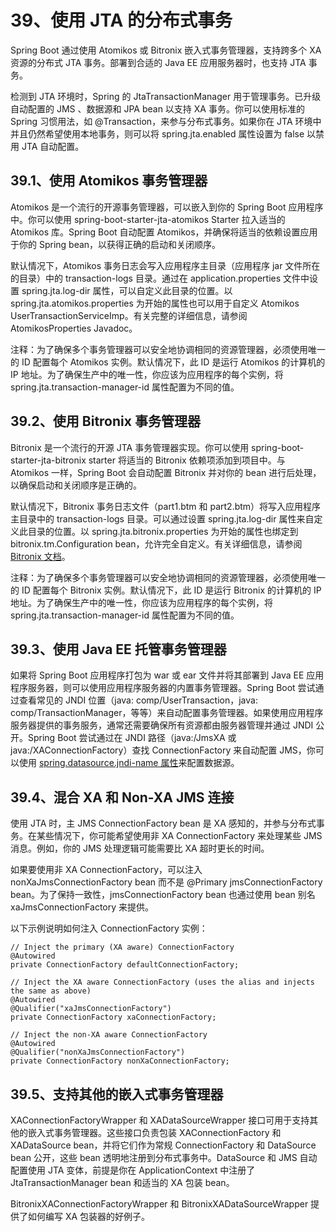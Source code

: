 # 39、使用 JTA 的分布式事务

Spring Boot 通过使用 Atomikos 或 Bitronix 嵌入式事务管理器，支持跨多个 XA 资源的分布式 JTA 事务。部署到合适的 Java EE 应用服务器时，也支持 JTA 事务。

检测到 JTA 环境时，Spring 的 JtaTransactionManager 用于管理事务。已升级自动配置的 JMS 、数据源和 JPA bean 以支持 XA 事务。你可以使用标准的 Spring 习惯用法，如 @Transaction，来参与分布式事务。如果你在 JTA 环境中并且仍然希望使用本地事务，则可以将 spring.jta.enabled 属性设置为 false 以禁用 JTA 自动配置。

## 39.1、使用 Atomikos 事务管理器

Atomikos 是一个流行的开源事务管理器，可以嵌入到你的 Spring Boot 应用程序中。你可以使用 spring-boot-starter-jta-atomikos Starter 拉入适当的 Atomikos 库。Spring Boot 自动配置 Atomikos，并确保将适当的依赖设置应用于你的 Spring bean，以获得正确的启动和关闭顺序。

默认情况下，Atomikos 事务日志会写入应用程序主目录（应用程序 jar 文件所在的目录）中的 transaction-logs 目录。通过在 application.properties 文件中设置 spring.jta.log-dir 属性，可以自定义此目录的位置。以 spring.jta.atomikos.properties 为开始的属性也可以用于自定义 Atomikos UserTransactionServiceImp。有关完整的详细信息，请参阅 AtomikosProperties Javadoc。

注释：为了确保多个事务管理器可以安全地协调相同的资源管理器，必须使用唯一的 ID 配置每个 Atomikos 实例。默认情况下，此 ID 是运行 Atomikos 的计算机的 IP 地址。为了确保生产中的唯一性，你应该为应用程序的每个实例，将 spring.jta.transaction-manager-id 属性配置为不同的值。

## 39.2、使用 Bitronix 事务管理器

Bitronix 是一个流行的开源 JTA 事务管理器实现。你可以使用 spring-boot-starter-jta-bitronix starter 将适当的 Bitronix 依赖项添加到项目中。与 Atomikos 一样，Spring Boot 会自动配置 Bitronix 并对你的 bean 进行后处理，以确保启动和关闭顺序是正确的。

默认情况下，Bitronix 事务日志文件（part1.btm 和 part2.btm）将写入应用程序主目录中的 transaction-logs 目录。可以通过设置 spring.jta.log-dir 属性来自定义此目录的位置。以 spring.jta.bitronix.properties 为开始的属性也绑定到 bitronix.tm.Configuration bean，允许完全自定义。有关详细信息，请参阅 [Bitronix 文档](https://github.com/bitronix/btm/wiki/Transaction-manager-configuration)。

注释：为了确保多个事务管理器可以安全地协调相同的资源管理器，必须使用唯一的 ID 配置每个 Bitronix 实例。默认情况下，此 ID 是运行 Bitronix 的计算机的 IP 地址。为了确保生产中的唯一性，你应该为应用程序的每个实例，将 spring.jta.transaction-manager-id 属性配置为不同的值。

## 39.3、使用 Java EE 托管事务管理器

如果将 Spring Boot 应用程序打包为 war 或 ear 文件并将其部署到 Java EE 应用程序服务器，则可以使用应用程序服务器的内置事务管理器。Spring Boot 尝试通过查看常见的 JNDI 位置（java: comp/UserTransaction，java: comp/TransactionManager，等等）来自动配置事务管理器。如果使用应用程序服务器提供的事务服务，通常还需要确保所有资源都由服务器管理并通过 JNDI 公开。Spring Boot 尝试通过在 JNDI 路径（java:/JmsXA 或 java:/XAConnectionFactory）查找 ConnectionFactory 来自动配置 JMS，你可以使用 [spring.datasource.jndi-name 属性](https://docs.spring.io/spring-boot/docs/2.1.6.RELEASE/reference/html/boot-features-sql.html#boot-features-connecting-to-a-jndi-datasource)来配置数据源。

## 39.4、混合 XA 和 Non-XA JMS 连接

使用 JTA 时，主 JMS ConnectionFactory bean 是 XA 感知的，并参与分布式事务。在某些情况下，你可能希望使用非 XA ConnectionFactory 来处理某些 JMS 消息。例如，你的 JMS 处理逻辑可能需要比 XA 超时更长的时间。

如果要使用非 XA ConnectionFactory，可以注入 nonXaJmsConnectionFactory bean 而不是 @Primary jmsConnectionFactory bean。为了保持一致性，jmsConnectionFactory bean 也通过使用 bean 别名 xaJmsConnectionFactory 来提供。

以下示例说明如何注入 ConnectionFactory 实例：
```
// Inject the primary (XA aware) ConnectionFactory
@Autowired
private ConnectionFactory defaultConnectionFactory;

// Inject the XA aware ConnectionFactory (uses the alias and injects the same as above)
@Autowired
@Qualifier("xaJmsConnectionFactory")
private ConnectionFactory xaConnectionFactory;

// Inject the non-XA aware ConnectionFactory
@Autowired
@Qualifier("nonXaJmsConnectionFactory")
private ConnectionFactory nonXaConnectionFactory;
```
## 39.5、支持其他的嵌入式事务管理器

XAConnectionFactoryWrapper 和 XADataSourceWrapper 接口可用于支持其他的嵌入式事务管理器。这些接口负责包装 XAConnectionFactory 和 XADataSource bean，并将它们作为常规 ConnectionFactory 和 DataSource bean 公开，这些 bean 透明地注册到分布式事务中。DataSource 和 JMS 自动配置使用 JTA 变体，前提是你在 ApplicationContext 中注册了 JtaTransactionManager bean 和适当的 XA 包装 bean。

BitronixXAConnectionFactoryWrapper 和 BitronixXADataSourceWrapper 提供了如何编写 XA 包装器的好例子。